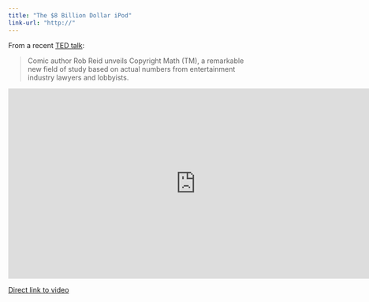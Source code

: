 ```yaml
---
title: "The $8 Billion Dollar iPod"
link-url: "http://"
---
```

<p>From a recent <a href="http://www.ted.com/">TED talk</a>:</p>
<blockquote><p>
  Comic author Rob Reid unveils Copyright Math (TM), a remarkable new field of study based on actual numbers from entertainment industry lawyers and lobbyists.
</p></blockquote>
<p><iframe width="759" height="386" src="http://www.youtube.com/embed/GZadCj8O1-0" frameborder="0" allowfullscreen></iframe></p>
<p><a href="http://www.youtube.com/watch?feature=player_embedded&amp;v=GZadCj8O1-0">Direct link to video</a></p>
